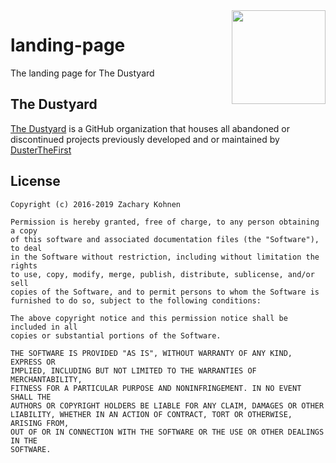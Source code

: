 <img src="https://raw.githubusercontent.com/TheDustyard/landing-page/master/assets/headstone.png" align="right" height=150/>

# landing-page
The landing page for The Dustyard

## The Dustyard

[The Dustyard](https://github.com/TheDustyard/) is a GitHub organization that houses all
abandoned or discontinued projects previously developed and or maintained by [DusterTheFirst](http://github.com/DusterTheFirst)

## License
```
Copyright (c) 2016-2019 Zachary Kohnen

Permission is hereby granted, free of charge, to any person obtaining a copy
of this software and associated documentation files (the "Software"), to deal
in the Software without restriction, including without limitation the rights
to use, copy, modify, merge, publish, distribute, sublicense, and/or sell
copies of the Software, and to permit persons to whom the Software is
furnished to do so, subject to the following conditions:

The above copyright notice and this permission notice shall be included in all
copies or substantial portions of the Software.

THE SOFTWARE IS PROVIDED "AS IS", WITHOUT WARRANTY OF ANY KIND, EXPRESS OR
IMPLIED, INCLUDING BUT NOT LIMITED TO THE WARRANTIES OF MERCHANTABILITY,
FITNESS FOR A PARTICULAR PURPOSE AND NONINFRINGEMENT. IN NO EVENT SHALL THE
AUTHORS OR COPYRIGHT HOLDERS BE LIABLE FOR ANY CLAIM, DAMAGES OR OTHER
LIABILITY, WHETHER IN AN ACTION OF CONTRACT, TORT OR OTHERWISE, ARISING FROM,
OUT OF OR IN CONNECTION WITH THE SOFTWARE OR THE USE OR OTHER DEALINGS IN THE
SOFTWARE.
```